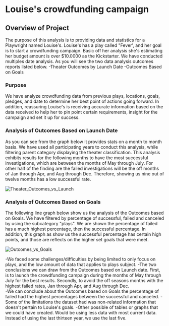# Louise's crowdfunding campaign

## Overview of Project
The purpose of this analysis is to providing data and statistics for a Playwright named Louise's. Louise's has a play called "Fever', and her goal is to start a crowdfunding campaign. Basic off her analysis she's estimating her budget amount is over $10.0000 as the Kickstarter.
We have conducted multiples date analysis. As you will see the two data analysis outcomes reports listed below.
 -Theater Outcomes by Launch Date
 -Outcomes Based on Goals

### Purpose
We have analyze crowdfunding data from previous plays, locations, goals, pledges, and date to determine her best point of actions going forward. In addition, reassuring Louise's is receiving accurate information based on the data received to help her to pin point certain requirements, insight for the campaign and set it up for success.

### Analysis of Outcomes Based on Launch Date
As you can see from the graph below it provides stats on a month to month basis. We have used all participating years to conduct this analysis, while filtering parent category displaying the theater classification. This analysis exhibits results for the following months to have the most successful investigations, which are between the months of May through July. For other half of the finding are the failed investigations will be the off months of Jan through Apr, and Aug through Dec. Therefore, showing us nine out of twelve months has a low successful rate. 

![Theater_Outcomes_vs_Launch](https://user-images.githubusercontent.com/114452770/231765131-88612cf6-95ed-4c98-8a6f-60cf0ab54d45.png)


### Analysis of Outcomes Based on Goals
The following line graph below show us the analysis of the Outcomes based on Goals. We have filtered by percentage of successful, failed and canceled by using the subcategory "plays". We are shown the percentage of failed has a much highest percentage, then the successful percentage. In addition, this graph as show us the successful percentage has certain high points, and those are reflects on the higher set goals that were meet. 

![Outcomes_vs_Goals](https://user-images.githubusercontent.com/114452770/231765232-9d4ba995-9d39-4924-bc1a-3b6a27763ffe.png)


-We faced some challenges/difficulties by being limited to only focus on plays, and the low amount of data that applies to plays subject. 
-The two conclusions we can draw from the Outcomes based on Launch date. First, is to launch the crowdfunding campaign during the months of May through July for the best results. Secondly, to avoid the off seasons months with the highest failed rates, Jan through Apr, and Aug through Dec.   
-We can conclude about the Outcomes based on Goals the percentage of failed had the highest percentages between the successful and canceled. 
-Some of the limitations the dataset had was non-related information that doesn't pertain to Louise's goals.
-Other possible of tables or graphs that we could have created. Would be using less data with most current data. Instead of using the last thirteen year, we use the last five.
